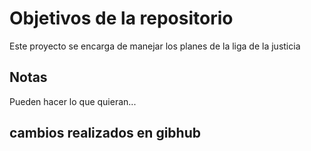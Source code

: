 # Objetivos de la repositorio

Este proyecto se encarga de manejar los planes de la liga de la justicia


## Notas
Pueden hacer lo que quieran...
## cambios realizados en gibhub
